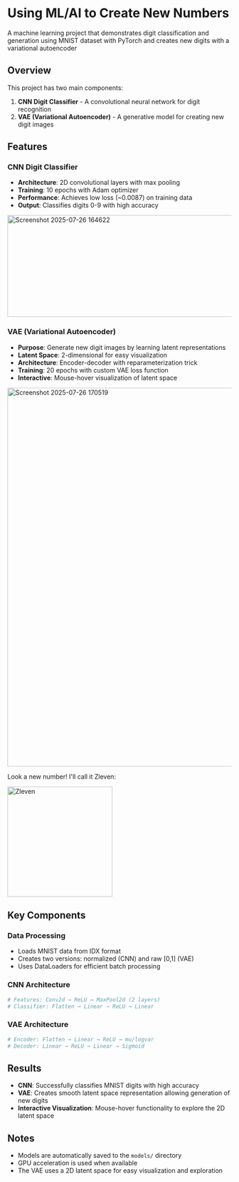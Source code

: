 # Using ML/AI to Create New Numbers

A machine learning project that demonstrates digit classification and generation using MNIST dataset with PyTorch and creates new digits with a variational autoencoder

## Overview

This project has two main components:
1. **CNN Digit Classifier** - A convolutional neural network for digit recognition
2. **VAE (Variational Autoencoder)** - A generative model for creating new digit images
   
## Features

### CNN Digit Classifier
- **Architecture**: 2D convolutional layers with max pooling
- **Training**: 10 epochs with Adam optimizer
- **Performance**: Achieves low loss (~0.0087) on training data
- **Output**: Classifies digits 0-9 with high accuracy
<img width="2021" height="228" alt="Screenshot 2025-07-26 164622" src="https://github.com/user-attachments/assets/5970f61c-148a-49df-9e96-6c3809eec3e5" />


### VAE (Variational Autoencoder)
- **Purpose**: Generate new digit images by learning latent representations
- **Latent Space**: 2-dimensional for easy visualization
- **Architecture**: Encoder-decoder with reparameterization trick
- **Training**: 20 epochs with custom VAE loss function
- **Interactive**: Mouse-hover visualization of latent space <br>
<img width="1065" height="849" alt="Screenshot 2025-07-26 170519" src="https://github.com/user-attachments/assets/4d758b42-07e5-4a16-8323-573798ea839a" />




Look a new number! I'll call it Zleven:


<img width="236" height="247" alt="Zleven" src="https://github.com/user-attachments/assets/b141a8c8-0a04-4df2-8281-77e5aaecce3b" />


## Key Components

### Data Processing
- Loads MNIST data from IDX format
- Creates two versions: normalized (CNN) and raw [0,1] (VAE)
- Uses DataLoaders for efficient batch processing

### CNN Architecture
```python
# Features: Conv2d → ReLU → MaxPool2d (2 layers)
# Classifier: Flatten → Linear → ReLU → Linear
```

### VAE Architecture
```python
# Encoder: Flatten → Linear → ReLU → mu/logvar
# Decoder: Linear → ReLU → Linear → Sigmoid
```

## Results

- **CNN**: Successfully classifies MNIST digits with high accuracy
- **VAE**: Creates smooth latent space representation allowing generation of new digits
- **Interactive Visualization**: Mouse-hover functionality to explore the 2D latent space

## Notes

- Models are automatically saved to the `models/` directory
- GPU acceleration is used when available
- The VAE uses a 2D latent space for easy visualization and exploration 
